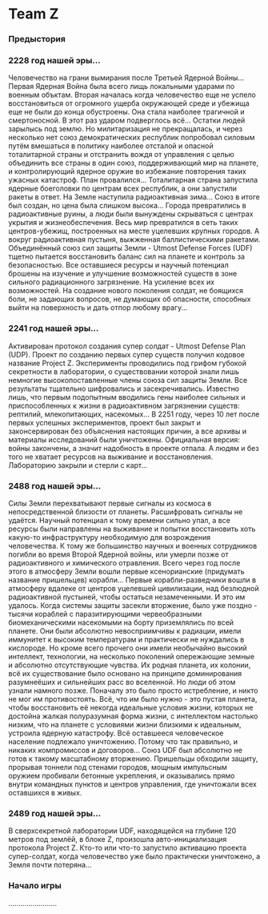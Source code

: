 # Team Z

### Предыстория

### 2228 год нашей эры...
Человечество на грани вымирания после Третьей Ядерной Войны... 
Первая Ядерная Война была всего лищь локальными ударами по военным объктам. 
Вторая началась когда человечество еще не успело восстановиться от огромного ущерба окружающей среде и убежища еще не были до конца обустроены. Она стала наиболее трагичной и смертоносной. В этот раз ударом подверглось всё...
Остатки людей зарылысь под землю. Но милитаризация не прекращалась, и через несколько нет союз демократических республик попробовал силовым путём вмешаться в политику наиболее отсталой и опасной тоталитарной страны и отстранить вождя от управления с целью объединить все страны в один союз, поддерживающий мир на планете, и контролирующий ядерное оружие во избежание повторения таких ужасных катастроф. План провалился... Тоталитарная страна запустила ядерные боеголовки по центрам всех республик, а они запустили ракеты в ответ. На Земле наступила радиоактивная зима... 
Союз в итоге был создан, но цена была слишком высока...
Города превратились в радиоактивные руины, а люди были вынуждены скрываться с центрах укрытия и жизнеобеспечения. 
Весь мир превратился в сеть таких центров-убежищ, построенных на месте уцелевших крупных городов. А вокруг радиоактивная пустыня, выжженная баллистическими ракетами.
Объединённый союз сил защиты Земли - Utmost Defense Forces (UDF) тщетно пытается восстановить баланс сил на планете и контроль за безопасностью. 
Все оставшиеся ресурсы и научный потенциал брошены на изучение и улучшение возможностей существ в зоне сильного радиационного загрязнение. 
На усиление всех их возможностей. На создание нового поколения солдат, не боящихся боли, не задающих вопросов, не думающих об опасности, способных выйти на поверхность и дать отпор любому врагу...

### 2241 год нашей эры...
Активирован протокол создания супер солдат - Utmost Defense Plan (UDP). Проект по созданию первых супер существ получил кодовое название Project Z.
Эксперименты проводились под грифом губокой секретности в лаборатории, о существовании которой знали лишь немногие высокопоставленные члены союза
сил защиты Земли. Все результаты тщательно шифровались и засекречивались. Известно лишь, что первым подопытным вводились гены наиболее сильных и приспособленных
к жизни в радиоактивном загрязнении существ: рептилий, млекопитающих, насекомых...
В 2251 году, через 10 лет после первых успешных экспериментов, проект был закрыт и законсервирован без объяснения настоящих причин, а все архивы и материалы исследований были уничтожены. Официальная версия: войны закончены, а значит надобность в проекте отпала. А людям и без того не хватает ресурсов на выживание и восстановления. Лабораторию закрыли и стерли с карт...

### 2488 год нашей эры...
Силы Земли перехватывают первые сигналы из космоса в непосредственной близости от планеты.
Расшифровать сигналы не удаётся. Научный потенциал к тому времени сильно упал, а все ресурсы были направлены на выживание и попытки восстановить хоть какую-то инфраструктуру необходимую для возрождения человечества. К тому же большинство научных и военных сотрудников погибли во время Второй Ядерной войны, или умерли позже от радиоактивного и химического отравления.
Всего через год после этого в атмосферу Земли вошли первые ксенорианские (придумать название пришельцев) корабли...
Первые корабли-разведчики вошли в атмосферу вдалеке от центров уцелевшей цивилизации, над безлюдной радиоактивной пустыней, чтобы остаться незамеченными.
И это им удалось. Когда системы защиты засекли вторжение, было уже поздно - тысячи кораблей с паразитирующими червеобразными биомеханическими насекомыми на борту приземлялись
по всей планете. Они были абсолютно невосприимчивы к радиации, имели иммунитет к высоким температурам и практически не нуждались в кислороде. 
Но кроме всего прочего они имели необычайно высокий интеллект, технологии, на несколько поколений опережающие земные и абсолютно отсутствующие чувства. Их родная планета, их колонии, всё их существование было основано на принципе доминирования разумнеёших и сильнейших расс во вселенной. Но люди об этом узнали намного позже. Поначалу это было просто истребление, и никто не мог им противостоять.
Всё, что им было нужно - это пустая планета, чтобы восстановить её некогда идеальные условия жизни, которых не достойна жалкая полуразумная форма жизни, с интеллектом настолько низким, что на планете с условиями жизни близкими к идеальным, устроила ядерную катастрофу. Всё оставшееся человеческое население подлежало уничтожению. Потому что так правильно, и никаких компромиссов и договоров...
Союз UDF был абсолютно не готов к такому масштабному вторжению. Пришельцы обходили защиту, прорывая тоннели под стенами городов, 
мощным импульсным оружием пробивали бетонные укрепления, и оказывались прямо внутри командных пунктов и центров управления, 
где уничтожали всех оставшихся в живых.

### 2489 год нашей эры...
В сверхсекретной лаборатории UDF, находящейся на глубине 120 метров под землёй, в блоке Z, произошла авто-инициализация протокола Project Z. 
Кто-то или что-то запустило активацию проекта супер-солдат, когда человечество уже было практически уничтожено, а Земля почти потеряна...

### Начало игры
........................